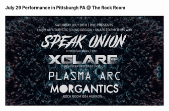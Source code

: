 #### July 29 Performance in Pittsburgh PA @ The Rock Room

![july 29 flyer](/july29_performance/bxc.png)
